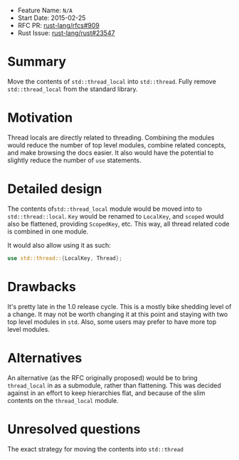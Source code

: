 - Feature Name: `N/A`
- Start Date: 2015-02-25
- RFC PR: [rust-lang/rfcs#909](https://github.com/rust-lang/rfcs/pull/909)
- Rust Issue: [rust-lang/rust#23547](https://github.com/rust-lang/rust/issues/23547)

# Summary

Move the contents of `std::thread_local` into `std::thread`. Fully
remove `std::thread_local` from the standard library.

# Motivation

Thread locals are directly related to threading. Combining the modules
would reduce the number of top level modules, combine related concepts,
and make browsing the docs easier. It also would have the potential to
slightly reduce the number of `use` statements.

# Detailed design

The contents of`std::thread_local` module would be moved into to
`std::thread::local`. `Key` would be renamed to `LocalKey`, and
`scoped` would also be flattened, providing `ScopedKey`, etc. This
way, all thread related code is combined in one module.

It would also allow using it as such:

```rust
use std::thread::{LocalKey, Thread};
```

# Drawbacks

It's pretty late in the 1.0 release cycle. This is a mostly bike
shedding level of a change. It may not be worth changing it at this
point and staying with two top level modules in `std`. Also, some users
may prefer to have more top level modules.

# Alternatives

An alternative (as the RFC originally proposed) would be to bring
`thread_local` in as a submodule, rather than flattening. This was
decided against in an effort to keep hierarchies flat, and because of
the slim contents on the `thread_local` module.

# Unresolved questions

The exact strategy for moving the contents into `std::thread`
